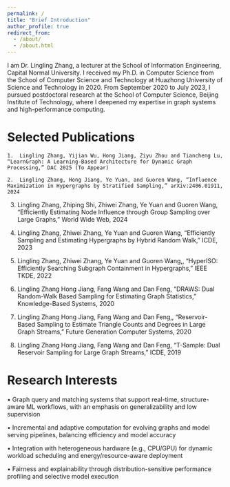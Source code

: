 ```yaml
---
permalink: /
title: "Brief Introduction"
author_profile: true
redirect_from: 
  - /about/
  - /about.html
---
```


I am Dr. Lingling Zhang, a lecturer at the School of Information Engineering, Capital Normal University. I received my Ph.D. in Computer Science from the School of Computer Science and Technology at Huazhong University of Science and Technology in 2020. From September 2020 to July 2023, I pursued postdoctoral research at the School of Computer Science, Beijing Institute of Technology, where I deepened my expertise in graph systems and high-performance computing. 

Selected Publications
======
	1.	Lingling Zhang, Yijian Wu, Hong Jiang, Ziyu Zhou and Tiancheng Lu, “LearnGraph: A Learning-Based Architecture for Dynamic Graph Processing,” DAC 2025 (To Appear)
 
	2.	Lingling Zhang, Hong Jiang, Ye Yuan, and Guoren Wang, “Influence Maximization in Hypergraphs by Stratified Sampling,” arXiv:2406.01911, 2024
	
  3.	Lingling Zhang, Zhiping Shi, Zhiwei Zhang, Ye Yuan and Guoren Wang, “Efficiently Estimating Node Influence through Group Sampling over Large Graphs,” World Wide Web, 2024
	
  4.	Lingling Zhang, Zhiwei Zhang, Ye Yuan and Guoren Wang, “Efficiently Sampling and Estimating Hypergraphs by Hybrid Random Walk,” ICDE, 2023
	
  5.	Lingling Zhang, Zhiwei Zhang, Ye Yuan and Guoren Wang,, “HyperISO: Efficiently Searching Subgraph Containment in Hypergraphs,” IEEE TKDE, 2022
	
 6.	Lingling Zhang Hong Jiang, Fang Wang and Dan Feng, “DRAWS: Dual Random-Walk Based Sampling for Estimating Graph Statistics,” Knowledge-Based Systems, 2020
	
 7.	Lingling Zhang Hong Jiang, Fang Wang and Dan Feng,, “Reservoir-Based Sampling to Estimate Triangle Counts and Degrees in Large Graph Streams,” Future Generation Computer Systems, 2020
	
 8.	Lingling Zhang Hong Jiang, Fang Wang and Dan Feng, “T-Sample: Dual Reservoir Sampling for Large Graph Streams,” ICDE, 2019



Research Interests
======
 • Graph query and matching systems that support real-time, structure-aware ML workflows, with an emphasis on generalizability and low supervision
	
 •	Incremental and adaptive computation for evolving graphs and model serving pipelines, balancing efficiency and model accuracy
	
 •	Integration with heterogeneous hardware (e.g., CPU/GPU) for dynamic workload scheduling and energy/resource-aware deployment
	
 •	Fairness and explainability through distribution-sensitive performance profiling and selective model execution
